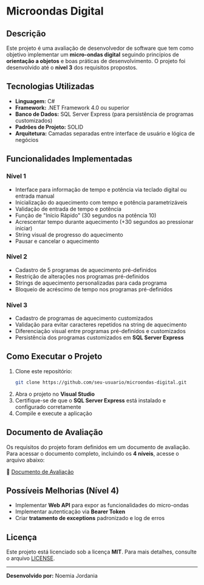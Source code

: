 # Microondas Digital

## Descrição

Este projeto é uma avaliação de desenvolvedor de software que tem como objetivo implementar um **micro-ondas digital** seguindo princípios de **orientação a objetos** e boas práticas de desenvolvimento. O projeto foi desenvolvido até o **nível 3** dos requisitos propostos.

## Tecnologias Utilizadas

- **Linguagem:** C#
- **Framework:** .NET Framework 4.0 ou superior
- **Banco de Dados:** SQL Server Express (para persistência de programas customizados)
- **Padrões de Projeto:** SOLID
- **Arquitetura:** Camadas separadas entre interface de usuário e lógica de negócios

## Funcionalidades Implementadas

### **Nível 1**

- Interface para informação de tempo e potência via teclado digital ou entrada manual
- Inicialização do aquecimento com tempo e potência parametrizáveis
- Validação de entrada de tempo e potência
- Função de "Início Rápido" (30 segundos na potência 10)
- Acrescentar tempo durante aquecimento (+30 segundos ao pressionar iniciar)
- String visual de progresso do aquecimento
- Pausar e cancelar o aquecimento

### **Nível 2**

- Cadastro de 5 programas de aquecimento pré-definidos
- Restrição de alterações nos programas pré-definidos
- Strings de aquecimento personalizadas para cada programa
- Bloqueio de acréscimo de tempo nos programas pré-definidos

### **Nível 3**

- Cadastro de programas de aquecimento customizados
- Validação para evitar caracteres repetidos na string de aquecimento
- Diferenciação visual entre programas pré-definidos e customizados
- Persistência dos programas customizados em **SQL Server Express**

## Como Executar o Projeto

1. Clone este repositório:
   ```sh
   git clone https://github.com/seu-usuario/microondas-digital.git
   ```
2. Abra o projeto no **Visual Studio**
3. Certifique-se de que o **SQL Server Express** está instalado e configurado corretamente
4. Compile e execute a aplicação

## Documento de Avaliação

Os requisitos do projeto foram definidos em um documento de avaliação. Para acessar o documento completo, incluindo os **4 níveis**, acesse o arquivo abaixo:

📄 [Documento de Avaliação](docs/avaliacao.pdf)

## Possíveis Melhorias (Nível 4)

- Implementar **Web API** para expor as funcionalidades do micro-ondas
- Implementar autenticação via **Bearer Token**
- Criar **tratamento de exceptions** padronizado e log de erros

## Licença

Este projeto está licenciado sob a licença **MIT**. Para mais detalhes, consulte o arquivo [LICENSE](LICENSE).

---

**Desenvolvido por:** Noemia Jordania


